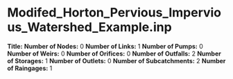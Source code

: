 # Modifed_Horton_Pervious_Impervious_Watershed_Example.inp
**Title:** 
**Number of Nodes:** 0
**Number of Links:** 1
**Number of Pumps:** 0
**Number of Weirs:** 0
**Number of Orifices:** 0
**Number of Outfalls:** 2
**Number of Storages:** 1
**Number of Outlets:** 0
**Number of Subcatchments:** 2
**Number of Raingages:** 1
